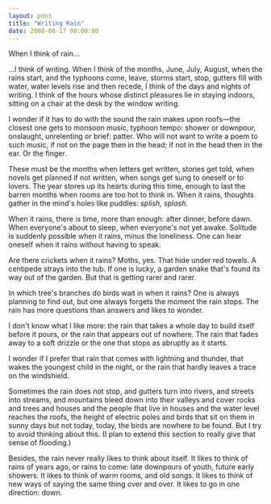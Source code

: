 ```yaml
---
layout: post
title: "Writing Rain"
date: 2008-08-17 00:00:00
---
```

When I think of rain...

...I think of writing. When I think of the months, June, July, August, when the rains start, and the typhoons come, leave, storms start, stop, gutters fill with water, water levels rise and then recede, I think of the days and nights of writing. I think of the hours whose distinct pleasures lie in staying indoors, sitting on a chair at the desk by the window writing.

I wonder if it has to do with the sound the rain makes upon roofs—the closest one gets to  monsoon music,  typhoon tempo: shower or downpour, onslaught, unrelenting or brief: patter. Who will not want to write a poem to such music, if not on the page then in the head; if not in the head then in the ear. Or the finger.

These must be the months when letters get written, stories get told, when novels get planned if not written, when songs get sung to oneself or to lovers. The year stores up its hearts during this time, enough to last the barren months when rooms are too hot to think in. When it rains, thoughts gather in the mind's holes like puddles: *splish, splash.*

When it rains, there is time, more than enough: after dinner, before dawn. When everyone's about to sleep, when everyone's not yet awake. Solitude is suddenly possible when it rains, minus the loneliness. One can hear oneself when it rains without having to speak.

Are there crickets when it rains? Moths, yes. That hide under red towels. A centipede strays into the tub. If one is lucky, a garden snake that's found its way out of the garden. But that is getting rarer and rarer.

In which tree's branches do birds wait in when it rains? One is always planning to find out, but one always forgets the moment the rain stops. The rain has more questions than answers and likes to wonder.

I don't know what I like more: the rain that takes a whole day to build itself before it pours, or the rain that appears out of nowhere. The rain that fades away to a soft drizzle or the one that stops as abruptly as it starts.

I wonder if I prefer that rain that comes with lightning and thunder, that wakes the youngest child in the night, or the rain that hardly leaves a trace on the windshield.

Sometimes the rain does not stop, and gutters turn into rivers, and streets into streams, and mountains bleed down into their valleys and cover rocks and trees and houses and the people that live in houses and the water level reaches the roofs, the height of electric poles and birds that sit on them in sunny days but not today, today, the birds are nowhere to be found. But I try to avoid thinking about this. (I plan to extend this section to really give that sense of flooding.)

Besides, the rain never really likes to think about itself. It likes to think of rains of years ago, or rains to come: late downpours of youth, future early showers. It likes to think of warm rooms, and old songs. It likes to think of new ways of saying the same thing over and over. It likes to go in one direction: down.
